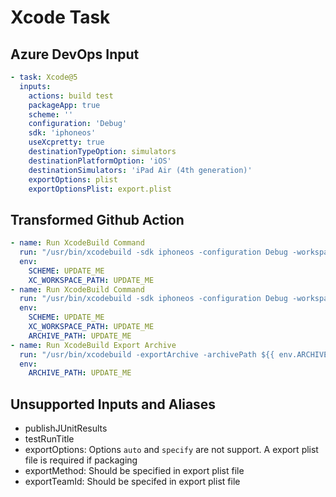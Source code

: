 # Xcode Task

## Azure DevOps Input

```yaml
- task: Xcode@5
  inputs:
    actions: build test
    packageApp: true
    scheme: ''
    configuration: 'Debug'
    sdk: 'iphoneos'
    useXcpretty: true
    destinationTypeOption: simulators
    destinationPlatformOption: 'iOS'
    destinationSimulators: 'iPad Air (4th generation)'
    exportOptions: plist
    exportOptionsPlist: export.plist

```

## Transformed Github Action

```yaml
- name: Run XcodeBuild Command
  run: "/usr/bin/xcodebuild -sdk iphoneos -configuration Debug -workspace ${{ env.XC_WORKSPACE_PATH }} -scheme ${{ env.SCHEME }} -destination platform='iOS Simulator',name='iPad Air (4th generation)' build testCODE_SIGNING_ALLOWED=NO | xcpretty -r junit --no-color"
  env:
    SCHEME: UPDATE_ME
    XC_WORKSPACE_PATH: UPDATE_ME
- name: Run XcodeBuild Command
  run: "/usr/bin/xcodebuild -sdk iphoneos -configuration Debug -workspace ${{ env.XC_WORKSPACE_PATH }} -scheme ${{ env.SCHEME }} archive -archivePath ${{ env.ARCHIVE_PATH }} CODE_SIGNING_ALLOWED=NO | xcpretty--no-color"
  env:
    SCHEME: UPDATE_ME
    XC_WORKSPACE_PATH: UPDATE_ME
    ARCHIVE_PATH: UPDATE_ME
- name: Run XcodeBuild Export Archive
  run: "/usr/bin/xcodebuild -exportArchive -archivePath ${{ env.ARCHIVE_PATH }} -exportPath output/iphoneos/Debug -exportOptionsPlist export.plist | xcpretty --no-color"
  env:
    ARCHIVE_PATH: UPDATE_ME
```

## Unsupported Inputs and Aliases
- publishJUnitResults
- testRunTitle
- exportOptions: Options `auto` and `specify` are not support. A export plist file is required if packaging
- exportMethod: Should be specified in export plist file
- exportTeamId: Should be specifed in export plist file
